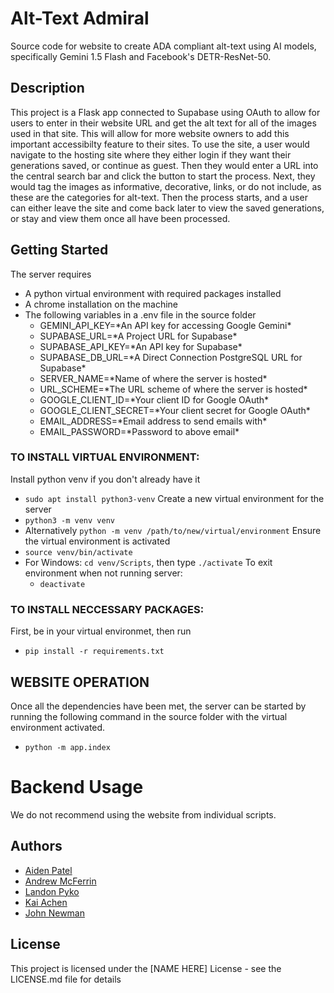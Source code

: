 # Alt-Text Admiral

Source code for website to create ADA compliant alt-text using AI models, specifically Gemini 1.5 Flash and Facebook's DETR-ResNet-50.

## Description

This project is a Flask app connected to Supabase using OAuth to allow for users to enter in their website URL and get the alt text for all of the images used in that site. This will allow for more website owners to add this important accessibilty feature to their sites. To use the site, a user would navigate to the hosting site where they either login if they want their generations saved, or continue as guest. Then they would enter a URL into the central search bar and click the button to start the process. Next, they would tag the images as informative, decorative, links, or do not include, as these are the categories for alt-text. Then the process starts, and a user can either leave the site and come back later to view the saved generations, or stay and view them once all have been processed.

## Getting Started
The server requires
- A python virtual environment with required packages installed
- A chrome installation on the machine
- The following variables in a .env file in the source folder
    - GEMINI_API_KEY=\*An API key for accessing Google Gemini*
    - SUPABASE_URL=\*A Project URL for Supabase*
    - SUPABASE_API_KEY=\*An API key for Supabase*
    - SUPABASE_DB_URL=\*A Direct Connection PostgreSQL URL for Supabase*
    - SERVER_NAME=\*Name of where the server is hosted*
    - URL_SCHEME=\*The URL scheme of where the server is hosted*
    - GOOGLE_CLIENT_ID=\*Your client ID for Google OAuth*
    - GOOGLE_CLIENT_SECRET=\*Your client secret for Google OAuth*
    - EMAIL_ADDRESS=\*Email address to send emails with*
    - EMAIL_PASSWORD=\*Password to above email*

### TO INSTALL VIRTUAL ENVIRONMENT:
Install python venv if you don't already have it
- `sudo apt install python3-venv`
Create a new virtual environment for the server
- `python3 -m venv venv`
- Alternatively `python -m venv /path/to/new/virtual/environment`
Ensure the virtual environment is activated
- `source venv/bin/activate`
- For Windows: `cd venv/Scripts`, then type `./activate`
To exit environment when not running server:
    - `deactivate`

### TO INSTALL NECCESSARY PACKAGES:
First, be in your virtual environmet, then run
- `pip install -r requirements.txt`


## WEBSITE OPERATION
Once all the dependencies have been met, the server can be started by running the following command in the source folder with the virtual environment activated.
- `python -m app.index`

# Backend Usage
We do not recommend using the website from individual scripts.



## Authors

- [Aiden Patel](https://github.com/aidenap21)
- [Andrew McFerrin](https://github.com/AMcFerrin)
- [Landon Pyko](https://github.com/LandonPyko)
- [Kai Achen](https://github.com/kaicachen)
- [John Newman](https://github.com/JohnDNewman)

## License

This project is licensed under the [NAME HERE] License - see the LICENSE.md file for details